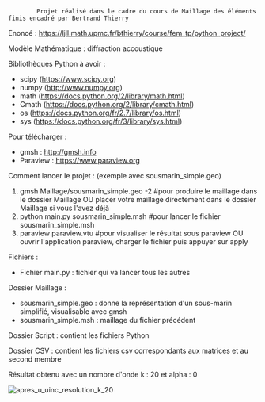             Projet réalisé dans le cadre du cours de Maillage des éléments finis encadré par Bertrand Thierry
   
  Enoncé : https://ljll.math.upmc.fr/bthierry/course/fem_tp/python_project/
  
  Modèle Mathématique : diffraction accoustique 
  
  Bibliothèques Python à avoir : 
  - scipy (https://www.scipy.org)
  - numpy (http://www.numpy.org)
  - math (https://docs.python.org/2/library/math.html)
  - Cmath (https://docs.python.org/2/library/cmath.html)
  - os (https://docs.python.org/fr/2.7/library/os.html)
  - sys (https://docs.python.org/fr/3/library/sys.html)
  
  Pour télécharger : 
  - gmsh : http://gmsh.info
  - Paraview : https://www.paraview.org

  Comment lancer le projet : (exemple avec sousmarin_simple.geo)
  1) gmsh Maillage/sousmarin_simple.geo -2 #pour produire le maillage dans le dossier Maillage 
  OU placer votre maillage directement dans le dossier Maillage si vous l'avez déjà
  2) python main.py sousmarin_simple.msh #pour lancer le fichier sousmarin_simple.msh 
  3) paraview paraview.vtu #pour visualiser le résultat sous paraview
  OU ouvrir l'application paraview, charger le fichier puis appuyer sur apply


  Fichiers : 
  - Fichier main.py : fichier qui va lancer tous les autres 
  
  Dossier Maillage : 
  - sousmarin_simple.geo : donne la représentation d'un sous-marin simplifié, visualisable avec gmsh
  - sousmarin_simple.msh : maillage du fichier précédent 
  
  Dossier Script : contient les fichiers Python
  
  Dossier CSV : contient les fichiers csv correspondants aux matrices et au second membre 
  
  Résultat obtenu avec un nombre d'onde k : 20 et alpha : 0

![apres_u_uinc_resolution_k_20](https://user-images.githubusercontent.com/23095219/51789632-194a9600-218b-11e9-9f2b-9f411ee0446a.png)
